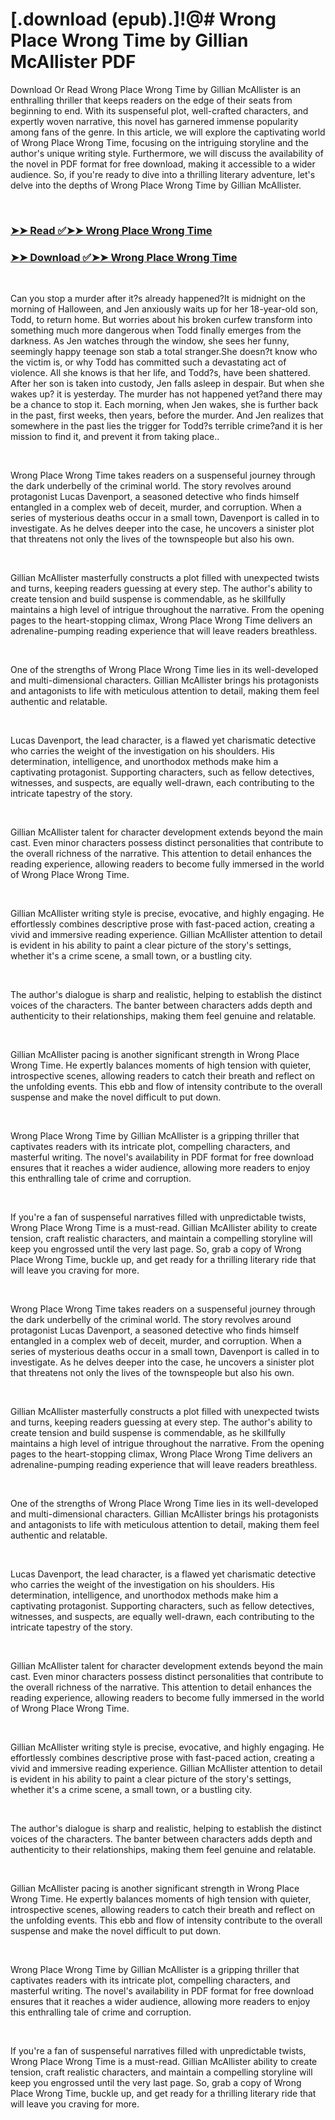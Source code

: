 # [.download (epub).]!@# Wrong Place Wrong Time by Gillian McAllister PDF

<p>Download Or Read Wrong Place Wrong Time by Gillian McAllister is an enthralling thriller that keeps readers on the edge of their seats from beginning to end. With its suspenseful plot, well-crafted characters, and expertly woven narrative, this novel has garnered immense popularity among fans of the genre. In this article, we will explore the captivating world of Wrong Place Wrong Time, focusing on the intriguing storyline and the author's unique writing style. Furthermore, we will discuss the availability of the novel in PDF format for free download, making it accessible to a wider audience. So, if you're ready to dive into a thrilling literary adventure, let's delve into the depths of Wrong Place Wrong Time by Gillian McAllister.</p>
<p>&nbsp;</p>

### [➤➤ Read ✅➤➤ Wrong Place Wrong Time](https://pdfwebsitebooks.blogspot.com/id/59947696)

### [➤➤ Download ✅➤➤ Wrong Place Wrong Time](https://pdfwebsitebooks.blogspot.com/id/59947696)

<p>&nbsp;</p>
<p>Can you stop a murder after it?s already happened?It is midnight on the morning of Halloween, and Jen anxiously waits up for her 18-year-old son, Todd, to return home. But worries about his broken curfew transform into something much more dangerous when Todd finally emerges from the darkness. As Jen watches through the window, she sees her funny, seemingly happy teenage son stab a total stranger.She doesn?t know who the victim is, or why Todd has committed such a devastating act of violence. All she knows is that her life, and Todd?s, have been shattered. After her son is taken into custody, Jen falls asleep in despair. But when she wakes up? it is yesterday. The murder has not happened yet?and there may be a chance to stop it. Each morning, when Jen wakes, she is further back in the past, first weeks, then years, before the murder. And Jen realizes that somewhere in the past lies the trigger for Todd?s terrible crime?and it is her mission to find it, and prevent it from taking place..</p>
<p>&nbsp;</p>
<p>Wrong Place Wrong Time takes readers on a suspenseful journey through the dark underbelly of the criminal world. The story revolves around protagonist Lucas Davenport, a seasoned detective who finds himself entangled in a complex web of deceit, murder, and corruption. When a series of mysterious deaths occur in a small town, Davenport is called in to investigate. As he delves deeper into the case, he uncovers a sinister plot that threatens not only the lives of the townspeople but also his own.</p>
<p>&nbsp;</p>
<p>Gillian McAllister masterfully constructs a plot filled with unexpected twists and turns, keeping readers guessing at every step. The author's ability to create tension and build suspense is commendable, as he skillfully maintains a high level of intrigue throughout the narrative. From the opening pages to the heart-stopping climax, Wrong Place Wrong Time delivers an adrenaline-pumping reading experience that will leave readers breathless.</p>
<p>&nbsp;</p>
<p>One of the strengths of Wrong Place Wrong Time lies in its well-developed and multi-dimensional characters. Gillian McAllister brings his protagonists and antagonists to life with meticulous attention to detail, making them feel authentic and relatable.</p>
<p>&nbsp;</p>
<p>Lucas Davenport, the lead character, is a flawed yet charismatic detective who carries the weight of the investigation on his shoulders. His determination, intelligence, and unorthodox methods make him a captivating protagonist. Supporting characters, such as fellow detectives, witnesses, and suspects, are equally well-drawn, each contributing to the intricate tapestry of the story.</p>
<p>&nbsp;</p>
<p>Gillian McAllister talent for character development extends beyond the main cast. Even minor characters possess distinct personalities that contribute to the overall richness of the narrative. This attention to detail enhances the reading experience, allowing readers to become fully immersed in the world of Wrong Place Wrong Time.</p>
<p>&nbsp;</p>
<p>Gillian McAllister writing style is precise, evocative, and highly engaging. He effortlessly combines descriptive prose with fast-paced action, creating a vivid and immersive reading experience. Gillian McAllister attention to detail is evident in his ability to paint a clear picture of the story's settings, whether it's a crime scene, a small town, or a bustling city.</p>
<p>&nbsp;</p>
<p>The author's dialogue is sharp and realistic, helping to establish the distinct voices of the characters. The banter between characters adds depth and authenticity to their relationships, making them feel genuine and relatable.</p>
<p>&nbsp;</p>
<p>Gillian McAllister pacing is another significant strength in Wrong Place Wrong Time. He expertly balances moments of high tension with quieter, introspective scenes, allowing readers to catch their breath and reflect on the unfolding events. This ebb and flow of intensity contribute to the overall suspense and make the novel difficult to put down.</p>
<p>&nbsp;</p>
<p>Wrong Place Wrong Time by Gillian McAllister is a gripping thriller that captivates readers with its intricate plot, compelling characters, and masterful writing. The novel's availability in PDF format for free download ensures that it reaches a wider audience, allowing more readers to enjoy this enthralling tale of crime and corruption.</p>
<p>&nbsp;</p>
<p>If you're a fan of suspenseful narratives filled with unpredictable twists, Wrong Place Wrong Time is a must-read. Gillian McAllister ability to create tension, craft realistic characters, and maintain a compelling storyline will keep you engrossed until the very last page. So, grab a copy of Wrong Place Wrong Time, buckle up, and get ready for a thrilling literary ride that will leave you craving for more.</p>
<p>&nbsp;</p>
<p>Wrong Place Wrong Time takes readers on a suspenseful journey through the dark underbelly of the criminal world. The story revolves around protagonist Lucas Davenport, a seasoned detective who finds himself entangled in a complex web of deceit, murder, and corruption. When a series of mysterious deaths occur in a small town, Davenport is called in to investigate. As he delves deeper into the case, he uncovers a sinister plot that threatens not only the lives of the townspeople but also his own.</p>
<p>&nbsp;</p>
<p>Gillian McAllister masterfully constructs a plot filled with unexpected twists and turns, keeping readers guessing at every step. The author's ability to create tension and build suspense is commendable, as he skillfully maintains a high level of intrigue throughout the narrative. From the opening pages to the heart-stopping climax, Wrong Place Wrong Time delivers an adrenaline-pumping reading experience that will leave readers breathless.</p>
<p>&nbsp;</p>
<p>One of the strengths of Wrong Place Wrong Time lies in its well-developed and multi-dimensional characters. Gillian McAllister brings his protagonists and antagonists to life with meticulous attention to detail, making them feel authentic and relatable.</p>
<p>&nbsp;</p>
<p>Lucas Davenport, the lead character, is a flawed yet charismatic detective who carries the weight of the investigation on his shoulders. His determination, intelligence, and unorthodox methods make him a captivating protagonist. Supporting characters, such as fellow detectives, witnesses, and suspects, are equally well-drawn, each contributing to the intricate tapestry of the story.</p>
<p>&nbsp;</p>
<p>Gillian McAllister talent for character development extends beyond the main cast. Even minor characters possess distinct personalities that contribute to the overall richness of the narrative. This attention to detail enhances the reading experience, allowing readers to become fully immersed in the world of Wrong Place Wrong Time.</p>
<p>&nbsp;</p>
<p>Gillian McAllister writing style is precise, evocative, and highly engaging. He effortlessly combines descriptive prose with fast-paced action, creating a vivid and immersive reading experience. Gillian McAllister attention to detail is evident in his ability to paint a clear picture of the story's settings, whether it's a crime scene, a small town, or a bustling city.</p>
<p>&nbsp;</p>
<p>The author's dialogue is sharp and realistic, helping to establish the distinct voices of the characters. The banter between characters adds depth and authenticity to their relationships, making them feel genuine and relatable.</p>
<p>&nbsp;</p>
<p>Gillian McAllister pacing is another significant strength in Wrong Place Wrong Time. He expertly balances moments of high tension with quieter, introspective scenes, allowing readers to catch their breath and reflect on the unfolding events. This ebb and flow of intensity contribute to the overall suspense and make the novel difficult to put down.</p>
<p>&nbsp;</p>
<p>Wrong Place Wrong Time by Gillian McAllister is a gripping thriller that captivates readers with its intricate plot, compelling characters, and masterful writing. The novel's availability in PDF format for free download ensures that it reaches a wider audience, allowing more readers to enjoy this enthralling tale of crime and corruption.</p>
<p>&nbsp;</p>
<p>If you're a fan of suspenseful narratives filled with unpredictable twists, Wrong Place Wrong Time is a must-read. Gillian McAllister ability to create tension, craft realistic characters, and maintain a compelling storyline will keep you engrossed until the very last page. So, grab a copy of Wrong Place Wrong Time, buckle up, and get ready for a thrilling literary ride that will leave you craving for more.</p>
<p>&nbsp;</p>
